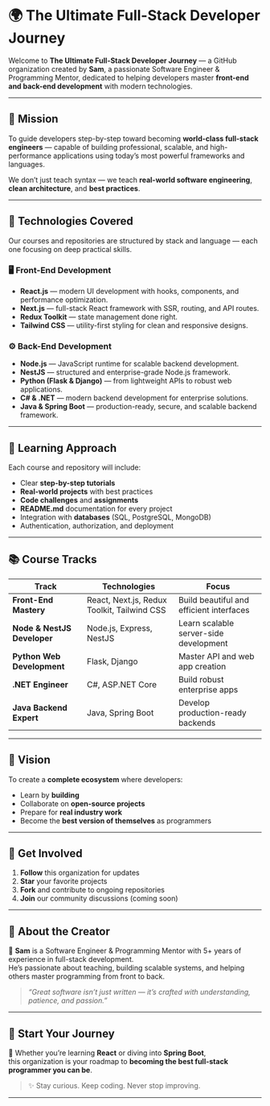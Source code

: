 # 🌍 The Ultimate Full-Stack Developer Journey

Welcome to **The Ultimate Full-Stack Developer Journey** — a GitHub organization created by **Sam**, a passionate Software Engineer & Programming Mentor, dedicated to helping developers master **front-end and back-end development** with modern technologies.

---

## 🚀 Mission

To guide developers step-by-step toward becoming **world-class full-stack engineers** — capable of building professional, scalable, and high-performance applications using today’s most powerful frameworks and languages.

We don’t just teach syntax — we teach **real-world software engineering**, **clean architecture**, and **best practices**.

---

## 🧩 Technologies Covered

Our courses and repositories are structured by stack and language — each one focusing on deep practical skills.

### 🖥️ Front-End Development
- **React.js** — modern UI development with hooks, components, and performance optimization.
- **Next.js** — full-stack React framework with SSR, routing, and API routes.
- **Redux Toolkit** — state management done right.
- **Tailwind CSS** — utility-first styling for clean and responsive designs.

### ⚙️ Back-End Development
- **Node.js** — JavaScript runtime for scalable backend development.
- **NestJS** — structured and enterprise-grade Node.js framework.
- **Python (Flask & Django)** — from lightweight APIs to robust web applications.
- **C# & .NET** — modern backend development for enterprise solutions.
- **Java & Spring Boot** — production-ready, secure, and scalable backend framework.

---

## 🧠 Learning Approach

Each course and repository will include:
- Clear **step-by-step tutorials**
- **Real-world projects** with best practices
- **Code challenges** and **assignments**
- **README.md** documentation for every project
- Integration with **databases** (SQL, PostgreSQL, MongoDB)
- Authentication, authorization, and deployment

---

## 📚 Course Tracks

| Track | Technologies | Focus |
|-------|---------------|-------|
| **Front-End Mastery** | React, Next.js, Redux Toolkit, Tailwind CSS | Build beautiful and efficient interfaces |
| **Node & NestJS Developer** | Node.js, Express, NestJS | Learn scalable server-side development |
| **Python Web Development** | Flask, Django | Master API and web app creation |
| **.NET Engineer** | C#, ASP.NET Core | Build robust enterprise apps |
| **Java Backend Expert** | Java, Spring Boot | Develop production-ready backends |

---

## 🌱 Vision

To create a **complete ecosystem** where developers:
- Learn by **building**
- Collaborate on **open-source projects**
- Prepare for **real industry work**
- Become the **best version of themselves** as programmers

---

## 🧭 Get Involved

1. **Follow** this organization for updates
2. **Star** your favorite projects
3. **Fork** and contribute to ongoing repositories
4. **Join** our community discussions (coming soon)

---

## 💬 About the Creator

👋 **Sam** is a Software Engineer & Programming Mentor with 5+ years of experience in full-stack development.  
He’s passionate about teaching, building scalable systems, and helping others master programming from front to back.

> _“Great software isn’t just written — it’s crafted with understanding, patience, and passion.”_

---

## 🏁 Start Your Journey

📘 Whether you’re learning **React** or diving into **Spring Boot**,  
this organization is your roadmap to **becoming the best full-stack programmer you can be**.

> ✨ Stay curious. Keep coding. Never stop improving.

---
